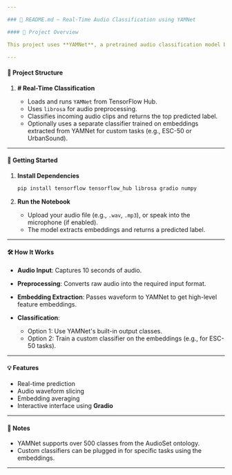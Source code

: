 ```yaml
---

### 📘 README.md — Real-Time Audio Classification using YAMNet

#### 🧠 Project Overview

This project uses **YAMNet**, a pretrained audio classification model built on MobileNet and trained on **AudioSet**, to perform **real-time sound event detection**. It supports both microphone and audio file inputs and classifies sounds into over 500 audio classes.

---
```


#### 📁 Project Structure

1. **# Real-Time Classification**

   * Loads and runs `YAMNet` from TensorFlow Hub.
   * Uses `librosa` for audio preprocessing.
   * Classifies incoming audio clips and returns the top predicted label.
   * Optionally uses a separate classifier trained on embeddings extracted from YAMNet for custom tasks (e.g., ESC-50 or UrbanSound).

---

#### 🚀 Getting Started

1. **Install Dependencies**

   ```bash
   pip install tensorflow tensorflow_hub librosa gradio numpy
   ```

2. **Run the Notebook**

   * Upload your audio file (e.g., `.wav`, `.mp3`), or speak into the microphone (if enabled).
   * The model extracts embeddings and returns a predicted label.

---

#### 🛠️ How It Works

* **Audio Input**: Captures 10 seconds of audio.
* **Preprocessing**: Converts raw audio into the required input format.
* **Embedding Extraction**: Passes waveform to YAMNet to get high-level feature embeddings.
* **Classification**:

  * Option 1: Use YAMNet's built-in output classes.
  * Option 2: Train a custom classifier on the embeddings (e.g., for ESC-50 tasks).

---

#### 💡 Features

* Real-time prediction
* Audio waveform slicing
* Embedding averaging
* Interactive interface using **Gradio**

---

#### 📎 Notes

* YAMNet supports over 500 classes from the AudioSet ontology.
* Custom classifiers can be plugged in for specific tasks using the embeddings.

---
